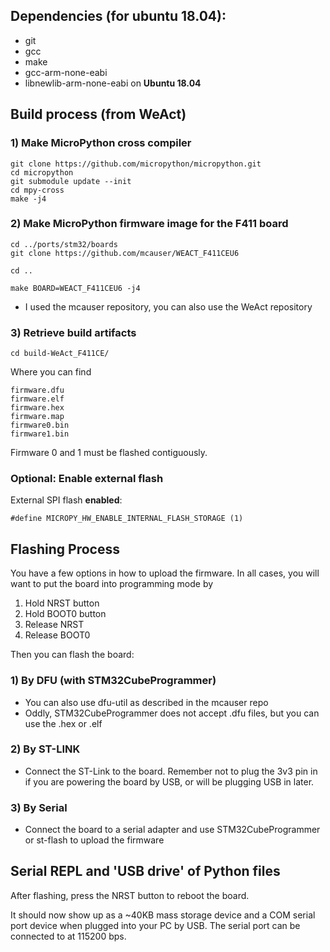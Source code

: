 ## Dependencies (for ubuntu 18.04):
- git
- gcc
- make
- gcc-arm-none-eabi
- libnewlib-arm-none-eabi on **Ubuntu 18.04**



## Build process (from WeAct)
### 1) Make MicroPython cross compiler
    git clone https://github.com/micropython/micropython.git
    cd micropython
    git submodule update --init
    cd mpy-cross
    make -j4

### 2) Make MicroPython firmware image for the F411 board
    cd ../ports/stm32/boards
    git clone https://github.com/mcauser/WEACT_F411CEU6

    cd ..

    make BOARD=WEACT_F411CEU6 -j4

- I used the mcauser repository, you can also use the WeAct repository

### 3) Retrieve build artifacts
    cd build-WeAct_F411CE/

Where you can find

    firmware.dfu
    firmware.elf
    firmware.hex
    firmware.map
    firmware0.bin
    firmware1.bin

Firmware 0 and 1 must be flashed contiguously.


### Optional: Enable external flash
External SPI flash **enabled**:

    #define MICROPY_HW_ENABLE_INTERNAL_FLASH_STORAGE (1)


## Flashing Process
You have a few options in how to upload the firmware.
In all cases, you will want to put the board into programming mode by
1. Hold NRST button
2. Hold BOOT0 button
3. Release NRST
4. Release BOOT0

Then you can flash the board:

### 1) By DFU (with STM32CubeProgrammer)
- You can also use dfu-util as described in the mcauser repo
- Oddly, STM32CubeProgrammer does not accept .dfu files, but you can use the .hex or .elf
### 2) By ST-LINK
- Connect the ST-Link to the board. Remember not to plug the 3v3 pin in if you are powering the board by USB, or will be plugging USB in later.

### 3) By Serial
- Connect the board to a serial adapter and use STM32CubeProgrammer or st-flash to upload the firmware


## Serial REPL and 'USB drive' of Python files
After flashing, press the NRST button to reboot the board. 

It should now show up as a ~40KB mass storage device and a COM serial port device when plugged into your PC by USB. The serial port can be connected to at 115200 bps.